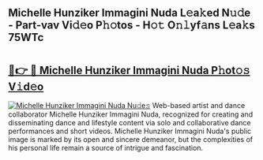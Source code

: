 ## Michelle Hunziker Immagini Nuda L𝚎a𝚔ed N𝚞𝚍e - Part-vav Vi𝚍𝚎o P𝚑𝚘tos - H𝚘𝚝 O𝚗𝚕yf𝚊ns L𝚎a𝚔s 75WTc

# <h2><a href="http://kff5rld.oniu.top/?m=Michelle+Hunziker+Immagini+Nuda">🔗👉 🔴 Michelle Hunziker Immagini Nuda P𝚑ot𝚘𝚜 V𝚒d𝚎o</a></h2>

[![Michelle Hunziker Immagini Nuda Nu𝚍e𝚜](https://i.imgur.com/0qMVB7G.gif)](http://kff5rld.oniu.top/?m=Michelle+Hunziker+Immagini+Nuda)
Web-based artist and dance collaborator Michelle Hunziker Immagini Nuda, recognized for creating and disseminating dance and lifestyle content via solo and collaborative dance performances and short videos. Michelle Hunziker Immagini Nuda's public image is marked by its open and sincere demeanor, but the complexities of his personal life remain a source of intrigue and fascination.  
